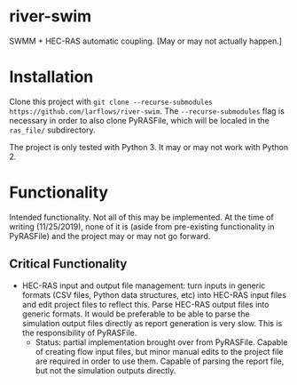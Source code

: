 # river-swim
SWMM + HEC-RAS automatic coupling.  [May or may not actually happen.]

# Installation

Clone this project with `git clone --recurse-submodules https://github.com/larflows/river-swim`.  The `--recurse-submodules` flag is necessary in order to also clone PyRASFile, which will be localed in the `ras_file/` subdirectory.

The project is only tested with Python 3.  It may or may not work with Python 2.

# Functionality

Intended functionality.  Not all of this may be implemented.  At the time of writing (11/25/2019), none of it is (aside from pre-existing functionality in PyRASFile) and the project may or may not go forward.

## Critical Functionality

* HEC-RAS input and output file management: turn inputs in generic formats (CSV files, Python data structures, etc) into HEC-RAS input files and edit project files to reflect this.  Parse HEC-RAS output files into generic formats.  It would be preferable to be able to parse the simulation output files directly as report generation is very slow.  This is the responsibility of PyRASFile.
  * Status: partial implementation brought over from PyRASFile.  Capable of creating flow input files, but minor manual edits to the project file are required in order to use them.  Capable of parsing the report file, but not the simulation outputs directly.
